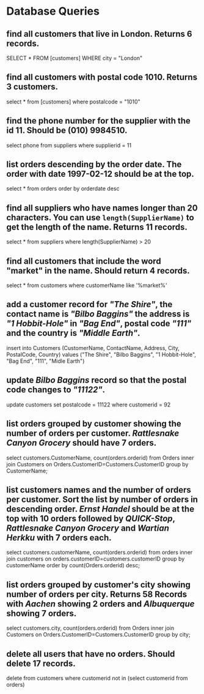 # Database Queries

## find all customers that live in London. Returns 6 records.
SELECT * FROM [customers] WHERE city = "London"

## find all customers with postal code 1010. Returns 3 customers.
select * from [customers] where postalcode = "1010"

## find the phone number for the supplier with the id 11. Should be (010) 9984510.
select phone from suppliers where supplierid = 11

## list orders descending by the order date. The order with date 1997-02-12 should be at the top.
select * from orders order by orderdate desc

## find all suppliers who have names longer than 20 characters. You can use `length(SupplierName)` to get the length of the name. Returns 11 records.
select * from suppliers where length(SupplierName) > 20

## find all customers that include the word "market" in the name. Should return 4 records.
select * from customers where customerName like '%market%'

## add a customer record for _"The Shire"_, the contact name is _"Bilbo Baggins"_ the address is _"1 Hobbit-Hole"_ in _"Bag End"_, postal code _"111"_ and the country is _"Middle Earth"_.
insert into Customers (CustomerName, ContactName, Address, City, PostalCode, Country)
values ("The Shire", "Bilbo Baggins", "1 Hobbit-Hole", "Bag End", "111", "Midle Earth")

## update _Bilbo Baggins_ record so that the postal code changes to _"11122"_.
update customers
set postalcode = 11122
where customerid = 92

## list orders grouped by customer showing the number of orders per customer. _Rattlesnake Canyon Grocery_ should have 7 orders.
select customers.CustomerName, count(orders.orderid)
from Orders
inner join Customers on Orders.CustomerID=Customers.CustomerID
group by CustomerName;

## list customers names and the number of orders per customer. Sort the list by number of orders in descending order. _Ernst Handel_ should be at the top with 10 orders followed by _QUICK-Stop_, _Rattlesnake Canyon Grocery_ and _Wartian Herkku_ with 7 orders each.
select customers.customerName, count(orders.orderid)
from orders
inner join customers on orders.customerID=customers.customerID
group by customerName
order by count(Orders.orderid) desc;

## list orders grouped by customer's city showing number of orders per city. Returns 58 Records with _Aachen_ showing 2 orders and _Albuquerque_ showing 7 orders.
select customers.city, count(orders.orderid)
from Orders
inner join Customers on Orders.CustomerID=Customers.CustomerID
group by city;
## delete all users that have no orders. Should delete 17 records.
delete from customers where customerid not in (select customerid from orders)